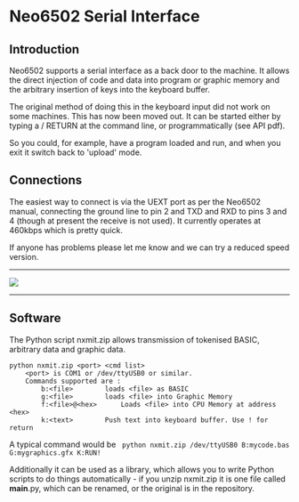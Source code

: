 ---
---
# Neo6502 Serial Interface

## Introduction
Neo6502 supports a serial interface as a back door to the machine. It allows the direct injection of code and data into program or graphic memory and the arbitrary insertion of keys into the keyboard buffer.

The original method of doing this in the keyboard input did not work on some machines. This has now been moved out. It can be started either by typing a / RETURN at the command line, or programmatically (see API pdf).

So you could, for example, have a program loaded and run, and when you exit it switch back to 'upload' mode.

## Connections
The easiest way to connect is via the UEXT port as per the Neo6502 manual, connecting the ground line to pin 2 and TXD and RXD to pins 3 and 4 (though at present the receive is not used). It currently operates at 460kbps which is pretty quick. 

If anyone has problems please let me know and we can try a reduced speed version.
***
![](https://upload.wikimedia.org/wikipedia/commons/thumb/d/d1/UEXTPINS.jpg/220px-UEXTPINS.jpg)
***
## Software
The Python script nxmit.zip allows transmission of tokenised BASIC, arbitrary data and graphic data.

```
python nxmit.zip <port> <cmd list>
	<port> is COM1 or /dev/ttyUSB0 or similar.
	Commands supported are :
		b:<file>		loads <file> as BASIC
		g:<file>		loads <file> into Graphic Memory
		f:<file>@<hex>		Loads <file> into CPU Memory at address <hex>
		k:<text>		Push text into keyboard buffer. Use ! for return
```

A typical command would be
``` python nxmit.zip /dev/ttyUSB0 B:mycode.bas G:mygraphics.gfx K:RUN!```

Additionally it can be used as a library, which allows you to write Python scripts to do things automatically - if you unzip nxmit.zip it is one file called __main__.py, which can be renamed, or the original is in the repository.
